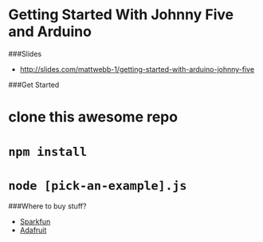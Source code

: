 # Getting Started With Johnny Five and Arduino

###Slides
* http://slides.com/mattwebb-1/getting-started-with-arduino-johnny-five

###Get Started
# clone this awesome repo
# ```npm install```
# ```node [pick-an-example].js```

###Where to buy stuff?
* [Sparkfun](http://www.sparkfun.com)
* [Adafruit](http://www.adafruit.com/)
